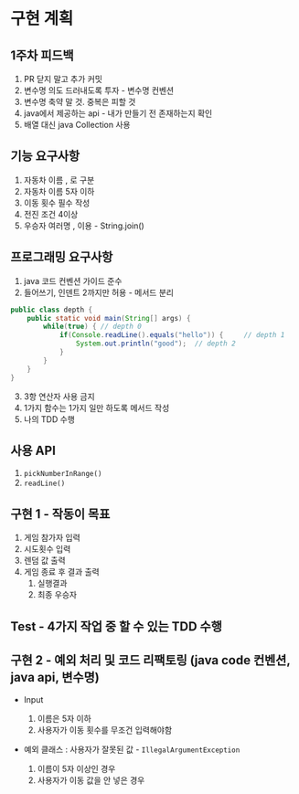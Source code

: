 # 구현 계획
## 1주차 피드백
1. PR 닫지 말고 추가 커밋
2. 변수명 의도 드러내도록 투자 - 변수명 컨벤션
3. 변수명 축약 말 것. 중복은 피할 것
4. java에서 제공하는 api - 내가 만들기 전 존재하는지 확인
5. 배열 대신 java Collection 사용

## 기능 요구사항
1. 자동차 이름 , 로 구분
2. 자동차 이름 5자 이하
3. 이동 횟수 필수 작성
4. 전진 조건 4이상
5. 우승자 여러명 , 이용 - String.join()

## 프로그래밍 요구사항
1. java 코드 컨벤션 가이드 준수
2. 들어쓰기, 인덴트 2까지만 허용 - 메서드 분리
```java
public class depth {
    public static void main(String[] args) {
        while(true) { // depth 0
            if(Console.readLine().equals("hello")) {     // depth 1
                System.out.println("good");  // depth 2
            }
        }
    }
}
```
3. 3항 연산자 사용 금지
4. 1가지 함수는 1가지 일만 하도록 메서드 작성
5. 나의 TDD 수행

## 사용 API
1. `pickNumberInRange()`
2. `readLine()`

## 구현 1 - 작동이 목표
1. 게임 참가자 입력
2. 시도횟수 입력
3. 렌덤 값 출력
4. 게임 종료 후 결과 출력
    1. 실행결과
    2. 최종 우승자

## Test - 4가지 작업 중 할 수 있는 TDD 수행

## 구현 2 - 예외 처리 및 코드 리팩토링 (java code 컨벤션, java api, 변수명)
- Input
    1. 이름은 5자 이하
    2. 사용자가 이동 횟수를 무조건 입력해야함

- 예외 클래스 : 사용자가 잘못된 값 - `IllegalArgumentException`
    1. 이름이 5자 이상인 경우
    2. 사용자가 이동 값을 안 넣은 경우